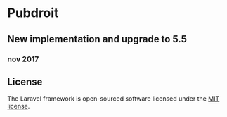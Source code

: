 # Pubdroit
## New implementation and upgrade to 5.5
### nov 2017

## License

The Laravel framework is open-sourced software licensed under the [MIT license](http://opensource.org/licenses/MIT).
